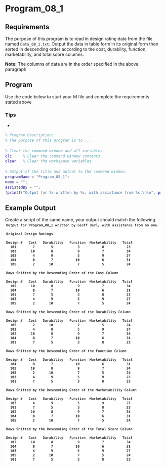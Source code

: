 # Program\_08\_1
## Requirements
The purpose of this program is to read in design rating data from the file named `Data_08_1.txt`. Output the data in table form in its original form then sorted in descending order according to the cost, durability, function, marketability, and total score columns.

**Note:** The columns of data are in the order specified in the above paragraph.
## Program
Use the code below to start your M file and complete the requirements stated above

### Tips
* 

```Matlab
% Program Description:
% The purpose of this program is to ...

% Clear the command window and all variables
clc     % Clear the command window contents
clear   % Clear the workspace variables

% Output of the title and author to the command window.
programName = "Program_08_1";
name = "";
assistedBy = "";
fprintf("Output for %s written by %s, with assistance from %s.\n\n", programName, name, assistedBy)


```
## Example Output
Create a script of the same name, your output should match the following.
![Program_08_1_Example_Output.png](images/Program_08_1_Example_Output.png)